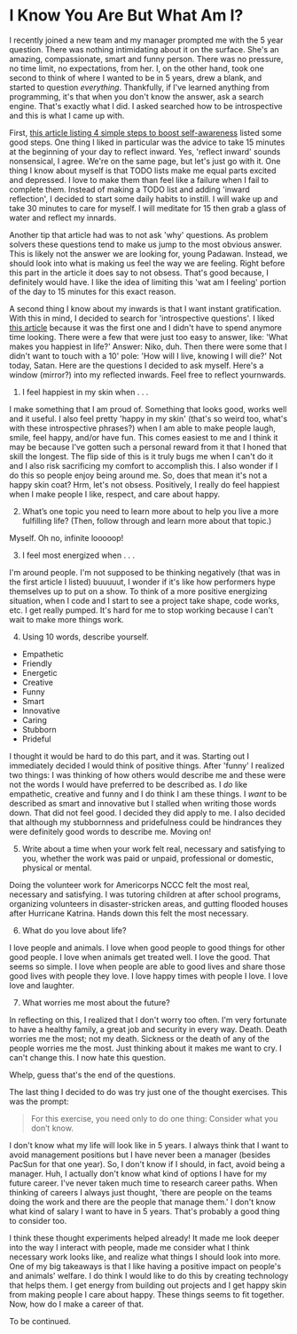 # I Know You Are But What Am I?

I recently joined a new team and my manager prompted me with the 5 year question. There was nothing intimidating about it on the surface. She's an amazing, compassionate, smart and funny person. There was no pressure, no time limit, no expectations, from her. I, on the other hand, took one second to think of where I wanted to be in 5 years, drew a blank, and started to question _everything_. Thankfully, if I've learned anything from programming, it's that when you don't know the answer, ask a search engine. That's exactly what I did. I asked searched how to be introspective and this is what I came up with.

First, [this article listing 4 simple steps to boost self-awareness](https://medium.com/behavior-design/here-are-the-4-simple-introspection-steps-that-will-boost-self-awareness-4be256bbf70a) listed some good steps. One thing I liked in particular was the advice to take 15 minutes at the beginning of your day to reflect inward. Yes, 'reflect inward' sounds nonsensical, I agree. We're on the same page, but let's just go with it. One thing I know about myself is that TODO lists make me equal parts excited and depressed. I love to make them than feel like a failure when I fail to complete them. Instead of making a TODO list and adding 'inward reflection', I decided to start some daily habits to instill. I will wake up and take 30 minutes to care for myself. I will meditate for 15 then grab a glass of water and reflect my innards. 

Another tip that article had was to not ask 'why' questions. As problem solvers these questions tend to make us jump to the most obvious answer. This is likely not the answer we are looking for, young Padawan. Instead, we should look into what is making us feel the way we are feeling. Right before this part in the article it does say to not obsess. That's good because, I definitely would have. I like the idea of limiting this 'wat am I feeling' portion of the day to 15 minutes for this exact reason.

A second thing I know about my inwards is that I want instant gratification. With this in mind, I decided to search for 'introspective questions'. I liked [this article](https://positivepsychology.com/introspection-self-reflection/) because it was the first one and I didn't have to spend anymore time looking. There were a few that were just too easy to answer, like: 'What makes you happiest in life?' Answer: Niko, duh. Then there were some that I didn't want to touch with a 10' pole: 'How will I live, knowing I will die?' Not today, Satan. Here are the questions I decided to ask myself. Here's a window (mirror?) into my reflected inwards. Feel free to reflect yournwards.

1. I feel happiest in my skin when . . .

I make something that I am proud of. Something that looks good, works well and it useful. I also feel pretty 'happy in my skin' (that's so weird too, what's with these introspective phrases?) when I am able to make people laugh, smile, feel happy, and/or have fun. This comes easiest to me and I think it may be because I've gotten such a personal reward from it that I honed that skill the longest. The flip side of this is it truly bugs me when I can't do it and I also risk sacrificing my comfort to accomplish this. I also wonder if I do this so people enjoy being around me. So, does that mean it's not a happy skin coat? Hrm, let's not obsess. Positively, I really do feel happiest when I make people I like, respect, and care about happy.

2. What’s one topic you need to learn more about to help you live a more fulfilling life? (Then, follow through and learn more about that topic.)

Myself. Oh no, infinite looooop!

3. I feel most energized when . . .

I'm around people. I'm not supposed to be thinking negatively (that was in the first article I listed) buuuuut, I wonder if it's like how performers hype themselves up to put on a show. To think of a more positive energizing situation, when I code and I start to see a project take shape, code works, etc. I get really pumped. It's hard for me to stop working because I can't wait to make more things work. 

4. Using 10 words, describe yourself.

- Empathetic
- Friendly
- Energetic
- Creative
- Funny
- Smart
- Innovative
- Caring
- Stubborn
- Prideful

I thought it would be hard to do this part, and it was. Starting out I immediately decided I would think of positive things. After 'funny' I realized two things: I was thinking of how others would describe me and these were not the words I would have preferred to be described as. I _do_ like empathetic, creative and funny and I do think I am these things. I _want_ to be described as smart and innovative but I stalled when writing those words down. That did not feel good. I decided they did apply to me. I also decided that although my stubbornness and pridefulness could be hindrances they were definitely good words to describe me. Moving on!

5. Write about a time when your work felt real, necessary and satisfying to you, whether the work was paid or unpaid, professional or domestic, physical or mental.

Doing the volunteer work for Americorps NCCC felt the most real, necessary and satisfying. I was tutoring children at after school programs, organizing volunteers in disaster-stricken areas, and gutting flooded houses after Hurricane Katrina. Hands down this felt the most necessary.

6. What do you love about life?

I love people and animals. I love when good people to good things for other good people. I love when animals get treated well. I love the good. That seems so simple. I love when people are able to good lives and share those good lives with people they love. I love happy times with people I love. I love love and laughter.

7. What worries me most about the future?

In reflecting on this, I realized that I don't worry too often. I'm very fortunate to have a healthy family, a great job and security in every way. Death. Death worries me the most; not my death. Sickness or the death of any of the people worries me the most. Just thinking about it makes me want to cry. I can't change this. I now hate this question.

Whelp, guess that's the end of the questions.

The last thing I decided to do was try just one of the thought exercises. This was the prompt:
>For this exercise, you need only to do one thing: Consider what you don’t know.

I don't know what my life will look like in 5 years. I always think that I want to avoid management positions but I have never been a manager (besides PacSun for that one year). So, I don't know if I should, in fact, avoid being a manager. Huh, I actually don't know what kind of options I have for my future career. I've never taken much time to research career paths. When thinking of careers I always just thought, 'there are people on the teams doing the work and there are the people that manage them.' I don't know what kind of salary I want to have in 5 years. That's probably a good thing to consider too.

I think these thought experiments helped already! It made me look deeper into the way I interact with people, made me consider what I think necessary work looks like, and realize what things I should look into more. One of my big takeaways is that I like having a positive impact on people's and animals' welfare. I do think I would like to do this by creating technology that helps them. I get energy from building out projects and I get happy skin from making people I care about happy. These things seems to fit together. Now, how do I make a career of that.

To be continued.